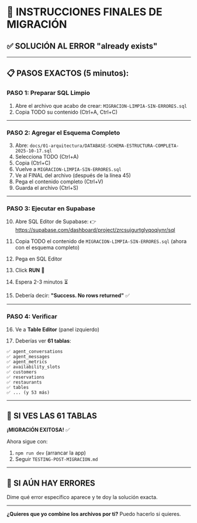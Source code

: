 # 🎯 INSTRUCCIONES FINALES DE MIGRACIÓN

## ✅ SOLUCIÓN AL ERROR "already exists"

---

## 📋 PASOS EXACTOS (5 minutos):

### **PASO 1: Preparar SQL Limpio**

1. Abre el archivo que acabo de crear: `MIGRACION-LIMPIA-SIN-ERRORES.sql`
2. Copia TODO su contenido (Ctrl+A, Ctrl+C)

---

### **PASO 2: Agregar el Esquema Completo**

3. Abre: `docs/01-arquitectura/DATABASE-SCHEMA-ESTRUCTURA-COMPLETA-2025-10-17.sql`
4. Selecciona TODO (Ctrl+A)
5. Copia (Ctrl+C)
6. Vuelve a `MIGRACION-LIMPIA-SIN-ERRORES.sql`
7. Ve al FINAL del archivo (después de la línea 45)
8. Pega el contenido completo (Ctrl+V)
9. Guarda el archivo (Ctrl+S)

---

### **PASO 3: Ejecutar en Supabase**

10. Abre SQL Editor de Supabase:
    👉 https://supabase.com/dashboard/project/zrcsujgurtglyqoqiynr/sql

11. Copia TODO el contenido de `MIGRACION-LIMPIA-SIN-ERRORES.sql` (ahora con el esquema completo)

12. Pega en SQL Editor

13. Click **RUN** 🚀

14. Espera 2-3 minutos ⏳

15. Debería decir: **"Success. No rows returned"** ✅

---

### **PASO 4: Verificar**

16. Ve a **Table Editor** (panel izquierdo)

17. Deberías ver **61 tablas**:
```
✅ agent_conversations
✅ agent_messages
✅ agent_metrics
✅ availability_slots
✅ customers
✅ reservations
✅ restaurants
✅ tables
✅ ... (y 53 más)
```

---

## 🎉 SI VES LAS 61 TABLAS

**¡MIGRACIÓN EXITOSA!** ✅

Ahora sigue con:
1. `npm run dev` (arrancar la app)
2. Seguir `TESTING-POST-MIGRACION.md`

---

## 🚨 SI AÚN HAY ERRORES

Dime qué error específico aparece y te doy la solución exacta.

---

**¿Quieres que yo combine los archivos por ti?** Puedo hacerlo si quieres.

